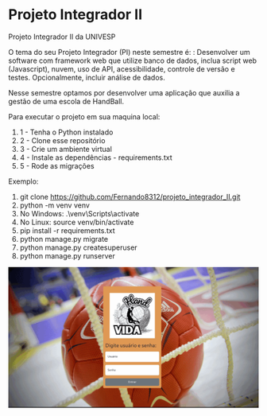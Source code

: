 # Projeto Integrador II
Projeto Integrador II da UNIVESP

O tema do seu Projeto Integrador (PI) neste semestre é: : Desenvolver um software com framework web que utilize banco de dados, inclua script web (Javascript), nuvem, uso de API, acessibilidade, controle de versão e testes. Opcionalmente, incluir análise de dados.

Nesse semestre optamos por desenvolver uma aplicação que auxilia a gestão de uma escola de HandBall. 

Para executar o projeto em sua maquina local:
1. 1 - Tenha o Python instalado
2. 2 - Clone esse repositório
3. 3 - Crie um ambiente virtual 
4. 4 - Instale as dependências - requirements.txt
5. 5 - Rode as migrações

Exemplo:
1. git clone https://github.com/Fernando8312/projeto_integrador_II.git
2. python -m venv venv
3. No Windows: .\venv\Scripts\activate 
4. No Linux: source venv/bin/activate
5. pip install -r requirements.txt
6. python manage.py migrate
7. python manage.py createsuperuser
8. python manage.py runserver

![HandVida](https://github.com/Fernando8312/projeto_integrador_II/blob/main/Telas/HandVida_telas.gif)
